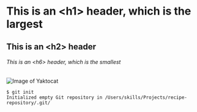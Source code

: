 # This is an \<h1> header, which is the largest
## This is an \<h2> header
###### This is an \<h6> header, which is the smallest

![Image of Yaktocat](https://octodex.github.com/images/yaktocat.png "Image of Yaktocat")

```
$ git init
Initialized empty Git repository in /Users/skills/Projects/recipe-repository/.git/
```
